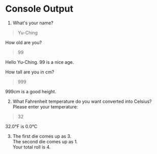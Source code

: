# Console Output

1. What's your name?
> Yu-Ching

How old are you?
> 99

Hello Yu-Ching. 99 is a nice age.

How tall are you in cm?
> 999

999cm is a good height.

2. What Fahrenheit temperature do you want converted into Celsius?\
Please enter your temperature:
> 32

32.0°F is 0.0°C

3. The first die comes up as 3.\
The second die comes up as 1.\
Your total roll is 4.
